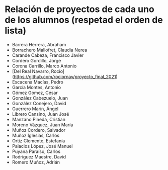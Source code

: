 # Relación de proyectos de cada uno de los alumnos (respetad el orden de lista)

- Barrera Herrera, Abraham
- Borrachero Mallofret, Claudia Nerea
- Carande Cabeza, Francisco Javier
- Cordero Gordillo, Jorge
- Corona Carrillo, Marco Antonio
- [Del Real Navarro, Rocío] (https://github.com/rociornav/proyecto_final_2021)
- Escacena Macías, Pedro
- García Montes, Antonio
- Gómez Gómez, César
- González Cabezuelo, Juan
- González Conejero, David
- Guerrero Marín, Ángel
- Librero Cansino, Juan José
- Manzano Pineda, Cristian
- Moreno Vázquez, Juan María
- Muñoz Cordero, Salvador
- Muñoz Iglesias, Carlos
- Ortiz Clemente, Estefanía
- Palacios López, José Manuel
- Puyana Paraíso, Carlos
- Rodríguez Maestre, David
- Romero Muñoz, Adrián
